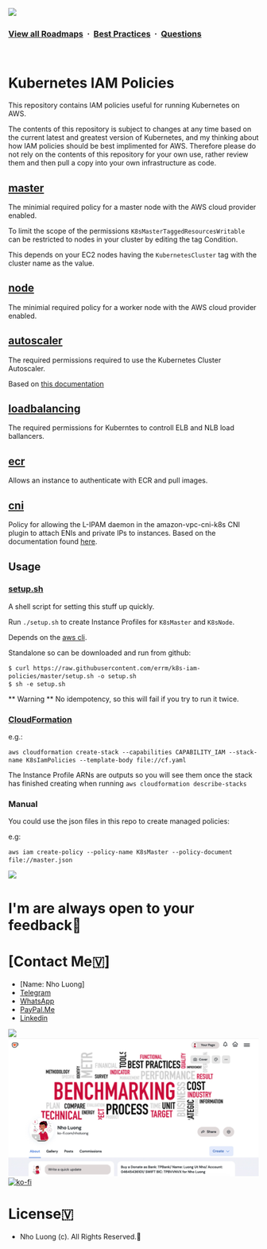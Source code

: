 ![](https://i.imgur.com/waxVImv.png)
### [View all Roadmaps](https://github.com/nholuongut/all-roadmaps) &nbsp;&middot;&nbsp; [Best Practices](https://github.com/nholuongut/all-roadmaps/blob/main/public/best-practices/) &nbsp;&middot;&nbsp; [Questions](https://www.linkedin.com/in/nholuong/)
<br/>

# Kubernetes IAM Policies

This repository contains IAM policies useful for running Kubernetes on AWS.

The contents of this repository is subject to changes at any time based on the
current latest and greatest version of Kubernetes, and my thinking about how
IAM policies should be best implimented for AWS. Therefore please do not
rely on the contents of this repository for your own use, rather review them
and then pull a copy into your own infrastructure as code.

## [master](master.json)
The minimial required policy for a master node with the AWS cloud provider
enabled.

To limit the scope of the permissions `K8sMasterTaggedResourcesWritable`
can be restricted to nodes in your cluster by editing the tag Condition.

This depends on your EC2 nodes having the `KubernetesCluster` tag with
the cluster name as the value.


## [node](node.json)
The minimial required policy for a worker node with the AWS cloud provider
enabled.

## [autoscaler](autoscaler.json)

The required permissions required to use the Kubernetes Cluster Autoscaler.

Based on [this documentation](https://github.com/kubernetes/autoscaler/blob/master/cluster-autoscaler/cloudprovider/aws/README.md#permissions)

## [loadbalancing](loadbalancing.json)
The required permissions for Kuberntes to controll ELB and NLB load ballancers.

## [ecr](ecr.json)
Allows an instance to authenticate with ECR and pull images.

## [cni](cni.json)

Policy for allowing the L-IPAM daemon in the amazon-vpc-cni-k8s CNI plugin
to attach ENIs and private IPs to instances. Based on the documentation
found [here](https://github.com/aws/amazon-vpc-cni-k8s#requirements).

## Usage

### [setup.sh](setup.sh)

A shell script for setting this stuff up quickly.

Run `./setup.sh` to create Instance Profiles for `K8sMaster` and `K8sNode`.

Depends on the [aws cli](https://docs.aws.amazon.com/cli/latest/userguide/installing.html).

Standalone so can be downloaded and run from github:

```
$ curl https://raw.githubusercontent.com/errm/k8s-iam-policies/master/setup.sh -o setup.sh
$ sh -e setup.sh
```


** Warning **
No idempotency, so this will fail if you try to run it twice.

### [CloudFormation](cf.yaml)

e.g.:

```
aws cloudformation create-stack --capabilities CAPABILITY_IAM --stack-name K8sIamPolicies --template-body file://cf.yaml
```

The Instance Profile ARNs are outputs so you will see them once the stack has finished creating when running `aws cloudformation describe-stacks`

### Manual

You could use the json files in this repo to create managed policies:

e.g:

```
aws iam create-policy --policy-name K8sMaster --policy-document file://master.json
```


![](https://i.imgur.com/waxVImv.png)
# I'm are always open to your feedback🚀
# **[Contact Me🇻]**
* [Name: Nho Luong]
* [Telegram](+84983630781)
* [WhatsApp](+84983630781)
* [PayPal.Me](https://www.paypal.com/paypalme/nholuongut)
* [Linkedin](https://www.linkedin.com/in/nholuong/)

![](https://i.imgur.com/waxVImv.png)
![](Donate.jpg)
[![ko-fi](https://ko-fi.com/img/githubbutton_sm.svg)](https://ko-fi.com/nholuong)

# License🇻
* Nho Luong (c). All Rights Reserved.🌟
